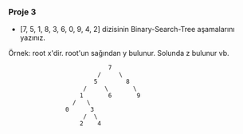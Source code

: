 ### Proje 3
* [7, 5, 1, 8, 3, 6, 0, 9, 4, 2] dizisinin Binary-Search-Tree aşamalarını yazınız.

Örnek: root x'dir. root'un sağından y bulunur. Solunda z bulunur vb.

                                7
                             /     \
                            5        8
                         /     \       \
                        1       6       9
                      /   \
                    0      3
                         /  \
                        2    4
